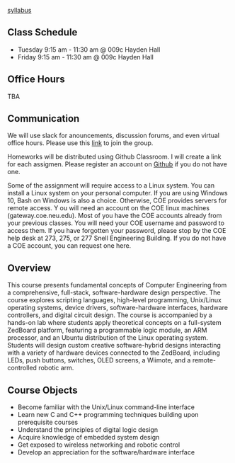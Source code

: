 [syllabus](syllabus)

## Class Schedule

* Tuesday 9:15 am - 11:30 am @ 009c Hayden Hall
* Friday  9:15 am - 11:30 am @ 009c Hayden Hall

## Office Hours

TBA

## Communication

We will use slack for anouncements, discussion forums, and even virtual office hours. Please use this [link](https://join.slack.com/t/eece2160-fall17-s8/shared_invite/MjM0ODI5ODIyNTMwLTE1MDQyMjY4NDMtMGE5MTRmM2I3OQ) to join the group.

Homeworks will be distributed using Github Classroom. I will create a link for each assigmen. Please register an account on [Github](https://github.com) if you do not have one.

Some of the assignment will require access to a Linux system. You can install a Linux system on your personal computer. If you are using Windows 10, Bash on Windows is also a choice. Otherwise, COE provides servers for remote access. Y ou will need an account on the COE linux machines (gateway.coe.neu.edu). Most of you have the COE accounts already from your previous classes. You will need your COE username and password to access them. If you have forgotten your password, please stop by the COE help desk at 273, 275, or 277 Snell Engineering Building. If you do not have a COE account, you can request one here.

## Overview

This course presents fundamental concepts of Computer Engineering from a comprehensive, full-stack, software-hardware design perspective. The course explores scripting languages, high-level programming, Unix/Linux operating systems, device drivers, software-hardware interfaces, hardware controllers, and digital circuit design. The course is accompanied by a hands-on lab where students apply theoretical concepts on a full-system ZedBoard platform, featuring a programmable logic module, an ARM processor, and an Ubuntu distribution of the Linux operating system. Students will design custom creative software-hybrid designs interacting with a variety of hardware devices connected to the ZedBoard, including LEDs, push buttons, switches, OLED screens, a Wiimote, and a remote-controlled robotic arm.

## Course Objects

* Become familiar with the Unix/Linux command-line interface
* Learn new C and C++ programming techniques building upon prerequisite courses
* Understand the principles of digital logic design
* Acquire knowledge of embedded system design
* Get exposed to wireless networking and robotic control
* Develop an appreciation for the software/hardware interface